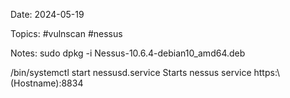 Date: 2024-05-19

Topics: #vulnscan #nessus

Notes:
sudo dpkg -i Nessus-10.6.4-debian10_amd64.deb 

/bin/systemctl start nessusd.service
	Starts nessus service 
https:\\(Hostname):8834

